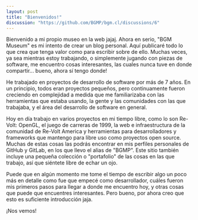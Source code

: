 ```yaml
---
layout: post
title: "Bienvenidos!"
discussion: "https://github.com/BGMP/bgm.cl/discussions/6"
---
```


Bienvenido a mi propio museo en la web jajaj. Ahora en serio, "BGM Museum" es mi intento de crear un blog personal.
Aquí publicaré todo lo que crea que tenga valor como para escribir sobre de ello. Muchas veces, ya sea mientras estoy
trabajando, o simplemente jugando con piezas de software, me encuentro cosas interesantes, las cuales
nunca tuve en donde compartir... bueno, ahora sí tengo donde!

He trabajado en proyectos de desarrollo de software por más de 7 años. En un principio, todos eran proyectos pequeños,
pero continuamente fueron creciendo en complejidad a medida que me familiarizaba con las herramientas que estaba
usando, la gente y las comunidades con las que trabajaba, y el área del desarrollo de software en general.

Hoy en día trabajo en varios proyectos en mi tiempo libre, como lo son Re-Volt: OpenGL, el juego de carreras de 1999,
la web e infraestructura de la comunidad de Re-Volt America y herramientas para desarrolladores y frameworks que
mantengo para libre uso como proyectos open source. Muchas de estas cosas las podrás encontrar en mis perfiles 
personales de GitHub y GitLab, en los que llevo el alias de "BGMP". Este sitio también incluye una pequeña colección o
"portafolio" de las cosas en las que trabajo, así que siéntete libre de echar un ojo.

Puede que en algún momento me tome el tiempo de escribir algo un poco más en detalle como fue que empecé como
desarrollador, cuáles fueron mis primeros pasos para llegar a donde me encuentro hoy, y otras cosas que puede
que encuentres interesantes. Pero bueno, por ahora creo que esto es suficiente introducción jaja.

¡Nos vemos!
